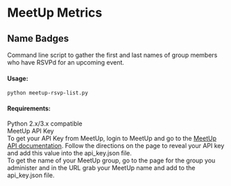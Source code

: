 # MeetUp Metrics

## Name Badges 
Command line script to gather the first and last names of group members who have RSVPd for an upcoming event.

#### Usage: 
`python meetup-rsvp-list.py`

#### Requirements: 
Python 2.x/3.x compatible <br>
MeetUp API Key <br>
To get your API Key from MeetUp, login to MeetUp and go to the [MeetUp API documentation](https://secure.meetup.com/meetup_api/key/). Follow the directions on the page to reveal your API key and add this value into the api_key.json file. 
<br>
To get the name of your MeetUp group, go to the page for the group you administer and in the URL grab your MeetUp name and add to the api_key.json file. 



